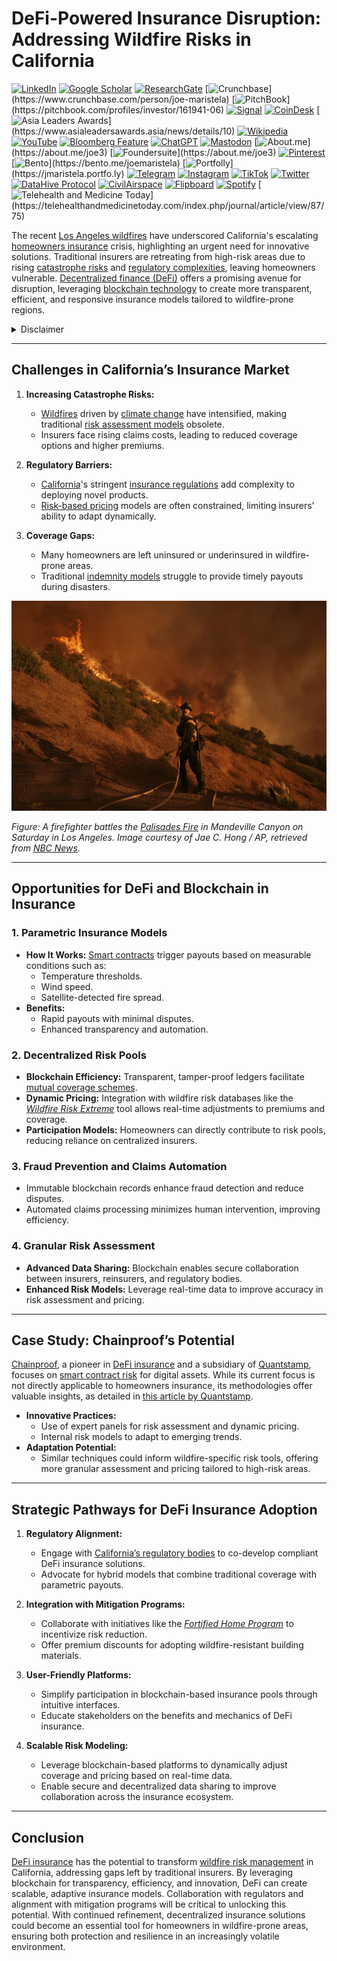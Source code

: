 # DeFi-Powered Insurance Disruption: Addressing Wildfire Risks in California

[![LinkedIn](https://img.shields.io/badge/LinkedIn-Profile-0077B5?style=flat-square&logo=linkedin&logoColor=white)](https://linkedin.com/in/rolodexter) 
[![Google Scholar](https://img.shields.io/badge/Google_Scholar-Profile-4285F4?style=flat-square&logo=googlescholar&logoColor=white)](https://scholar.google.com/citations?user=gHTHirEAAAAJ) 
[![ResearchGate](https://img.shields.io/badge/ResearchGate-Profile-00CCBB?style=flat-square&logo=researchgate&logoColor=white)](https://www.researchgate.net/profile/Joe-Maristela-2) 
[![Crunchbase](https://img.shields.io/badge/Crunchbase-Profile-0288D1?style=flat-square&logo=data:image/svg+xml;base64,PHN...)](https://www.crunchbase.com/person/joe-maristela) 
[![PitchBook](https://img.shields.io/badge/PitchBook-Profile-003B6B?style=flat-square&logo=data:image/svg+xml;base64,PHN...)](https://pitchbook.com/profiles/investor/161941-06) 
[![Signal](https://img.shields.io/badge/Signal-Profile-6E97F0?style=flat-square&logo=signal&logoColor=white)](https://signal.nfx.com/investors/joe-maristela) 
[![CoinDesk](https://img.shields.io/badge/CoinDesk-Contributor-F7931A?style=flat-square&logo=news&logoColor=white)](https://www.coindesk.com/author/joe-maristela) 
[![Asia Leaders Awards](https://img.shields.io/badge/Asia_Leaders_Awards-Feature-DA291C?style=flat-square&logo=data:image/svg+xml;base64,PHN...)](https://www.asialeadersawards.asia/news/details/10) 
[![Wikipedia](https://img.shields.io/badge/Wikipedia-Profile-000000?style=flat-square&logo=wikipedia&logoColor=white)](https://en.wikipedia.org/wiki/File:Joe_Maristela_in_Paniqui_Tarlac_Tech_Seminar_2015.jpg) 
[![YouTube](https://img.shields.io/badge/YouTube-Channel-FF0000?style=flat-square&logo=youtube&logoColor=white)](https://www.youtube.com/@rolodexter) 
[![Bloomberg Feature](https://img.shields.io/badge/Bloomberg-Feature-5E5E5E?style=flat-square&logo=youtube&logoColor=white)](https://www.youtube.com/watch?v=Ep8Mo0kRjaY) 
[![ChatGPT](https://img.shields.io/badge/ChatGPT-Resume_and_Biodata-00A67E?style=flat-square&logo=chatgpt&logoColor=white)](https://chatgpt.com/g/g-675caa5a54e88191bd807764592df744-joe-s-resume-and-application-data) 
[![Mastodon](https://img.shields.io/badge/Mastodon-Profile-6364FF?style=flat-square&logo=mastodon&logoColor=white)](https://mastodon.social/@JoeMaristela) 
[![About.me](https://img.shields.io/badge/About.me-Profile-000000?style=flat-square&logo=data:image/svg+xml;base64,PHN...)](https://about.me/joe3) 
[![Foundersuite](https://img.shields.io/badge/Foundersuite-Profile-0056D2?style=flat-square&logo=data:image/svg+xml;base64,PHN...)](https://about.me/joe3) 
[![Pinterest](https://img.shields.io/badge/Pinterest-@rolodexter-BD081C?style=flat-square&logo=pinterest&logoColor=white)](https://nl.pinterest.com/rolodexter/) 
[![Bento](https://img.shields.io/badge/Bento-Profile-F7931A?style=flat-square&logo=data:image/svg+xml;base64,PHN...)](https://bento.me/joemaristela) 
[![Portfolly](https://img.shields.io/badge/Portfolly-Profile-F7931A?style=flat-square&logo=data:image/svg+xml;base64,PHN...)](https://jmaristela.portfo.ly) 
[![Telegram](https://img.shields.io/badge/Telegram-Contact-2CA5E0?style=flat-square&logo=telegram&logoColor=white)](https://t.me/joemaristela) 
[![Instagram](https://img.shields.io/badge/Instagram-@joemaristela3-E4405F?style=flat-square&logo=instagram&logoColor=white)](https://www.instagram.com/joemaristela3/) 
[![TikTok](https://img.shields.io/badge/TikTok-@rolodexter-000000?style=flat-square&logo=tiktok&logoColor=white)](https://www.tiktok.com/@rolodexter) 
[![Twitter](https://img.shields.io/badge/Twitter-Profile-1DA1F2?style=flat-square&logo=twitter&logoColor=white)](https://twitter.com/joemaristela) 
[![DataHive Protocol](https://img.shields.io/badge/DataHive-Protocol-005F73?style=flat-square&logo=github&logoColor=white)](https://github.com/rolodexter/DataHive-Protocol) 
[![CivilAirspace](https://img.shields.io/badge/CivilAirspace-Project-023047?style=flat-square&logo=github&logoColor=white)](https://github.com/rolodexter/CivilAirspace) 
[![Flipboard](https://img.shields.io/badge/Flipboard-Magazine-E83151?style=flat-square&logo=flipboard&logoColor=white)](https://flipboard.com/@rolodexter/rolodexter-jergu04fz) 
[![Spotify](https://img.shields.io/badge/Spotify-Listen-1DB954?style=flat-square&logo=spotify&logoColor=white)](https://open.spotify.com/show/11s0wEdbc8k3caT6xur57a) 
[![Telehealth and Medicine Today](https://img.shields.io/badge/Telehealth-Article-0077B5?style=flat-square&logo=data:image/svg+xml;base64,PHN...)](https://telehealthandmedicinetoday.com/index.php/journal/article/view/87/75)

The recent [Los Angeles wildfires](/literary_products/joes_notes/LOS_ANGELES_WILDFIRES.md) have underscored California's escalating [homeowners insurance](/literary_products/joes_notes/HOMEOWNERS_INSURANCE.md) crisis, highlighting an urgent need for innovative solutions. Traditional insurers are retreating from high-risk areas due to rising [catastrophe risks](/literary_products/joes_notes/CATASTROPHE_RISKS.md) and [regulatory complexities](/literary_products/joes_notes/REGULATORY_COMPLEXITIES.md), leaving homeowners vulnerable. [Decentralized finance (DeFi)](/literary_products/joes_notes/DEFI.md) offers a promising avenue for disruption, leveraging [blockchain technology](/literary_products/joes_notes/BLOCKCHAIN_TECHNOLOGY.md) to create more transparent, efficient, and responsive insurance models tailored to wildfire-prone regions.

<details>
  <summary>Disclaimer</summary>

The author has no relationship or affiliation with [Quantstamp](/literary_products/joes_notes/QUANTSTAMP.md), the [Chainproof](/literary_products/joes_notes/CHAINPROOF.md) product, or any of their associated entities. The views expressed in this document are solely the author’s own and are provided for informational purposes only. Any references to Quantstamp or Chainproof are based on publicly available information and do not imply endorsement, partnership, or collaboration.

</details>

---

## Challenges in California’s Insurance Market

1. **Increasing Catastrophe Risks:**
   - [Wildfires](/literary_products/joes_notes/WILDFIRES.md) driven by [climate change](https://en.wikipedia.org/wiki/Climate_change) have intensified, making traditional [risk assessment models](/literary_products/joes_notes/RISK_ASSESSMENT_MODELS.md) obsolete.
   - Insurers face rising claims costs, leading to reduced coverage options and higher premiums.

2. **Regulatory Barriers:**
   - [California](/literary_products/joes_notes/CALIFORNIA.md)'s stringent [insurance regulations](/literary_products/joes_notes/INSURANCE_REGULATIONS.md) add complexity to deploying novel products.
   - [Risk-based pricing](/literary_products/joes_notes/RISK_BASED_PRICING.md) models are often constrained, limiting insurers' ability to adapt dynamically.

3. **Coverage Gaps:**
   - Many homeowners are left uninsured or underinsured in wildfire-prone areas.
   - Traditional [indemnity models](/literary_products/joes_notes/INDEMNITY_MODELS.md) struggle to provide timely payouts during disasters.

![A firefighter battles the Palisades Fire in Mandeville Canyon on Saturday in Los Angeles.](image-1.png)

*Figure: A firefighter battles the [Palisades Fire](/literary_products/joes_notes/PALISADES_FIRE.md) in Mandeville Canyon on Saturday in Los Angeles. Image courtesy of Jae C. Hong / AP, retrieved from [NBC News](https://www.nbcnews.com/weather/wildfires/california-wildfires-what-know-cause-maps-palisades-eaton-los-angeles-rcna187289).*

---

## Opportunities for DeFi and Blockchain in Insurance

### 1. **Parametric Insurance Models**
   - **How It Works:** [Smart contracts](/literary_products/joes_notes/SMART_CONTRACTS.md) trigger payouts based on measurable conditions such as:
     - Temperature thresholds.
     - Wind speed.
     - Satellite-detected fire spread.
   - **Benefits:**
     - Rapid payouts with minimal disputes.
     - Enhanced transparency and automation.

### 2. **Decentralized Risk Pools**
   - **Blockchain Efficiency:** Transparent, tamper-proof ledgers facilitate [mutual coverage schemes](/literary_products/joes_notes/MUTUAL_COVERAGE_SCHEMES.md).
   - **Dynamic Pricing:** Integration with wildfire risk databases like the *[Wildfire Risk Extreme](/literary_products/joes_notes/WILDFIRE_RISK_EXTREME.md)* tool allows real-time adjustments to premiums and coverage.
   - **Participation Models:** Homeowners can directly contribute to risk pools, reducing reliance on centralized insurers.

### 3. **Fraud Prevention and Claims Automation**
   - Immutable blockchain records enhance fraud detection and reduce disputes.
   - Automated claims processing minimizes human intervention, improving efficiency.

### 4. **Granular Risk Assessment**
   - **Advanced Data Sharing:** Blockchain enables secure collaboration between insurers, reinsurers, and regulatory bodies.
   - **Enhanced Risk Models:** Leverage real-time data to improve accuracy in risk assessment and pricing.

---

## Case Study: Chainproof’s Potential

[Chainproof](/literary_products/joes_notes/CHAINPROOF.md), a pioneer in [DeFi insurance](/literary_products/joes_notes/DEFI_INSURANCE.md) and a subsidiary of [Quantstamp](/literary_products/joes_notes/QUANTSTAMP.md), focuses on [smart contract risk](/literary_products/joes_notes/SMART_CONTRACT_RISK.md) for digital assets. While its current focus is not directly applicable to homeowners insurance, its methodologies offer valuable insights, as detailed in [this article by Quantstamp](https://quantstamp.com/blog/chainproof).

- **Innovative Practices:**
  - Use of expert panels for risk assessment and dynamic pricing.
  - Internal risk models to adapt to emerging trends.
- **Adaptation Potential:**
  - Similar techniques could inform wildfire-specific risk tools, offering more granular assessment and pricing tailored to high-risk areas.

---

## Strategic Pathways for DeFi Insurance Adoption

1. **Regulatory Alignment:**
   - Engage with [California’s regulatory bodies](/literary_products/joes_notes/REGULATORY_BODIES.md) to co-develop compliant DeFi insurance solutions.
   - Advocate for hybrid models that combine traditional coverage with parametric payouts.

2. **Integration with Mitigation Programs:**
   - Collaborate with initiatives like the *[Fortified Home Program](/literary_products/joes_notes/FORTIFIED_HOME_PROGRAM.md)* to incentivize risk reduction.
   - Offer premium discounts for adopting wildfire-resistant building materials.

3. **User-Friendly Platforms:**
   - Simplify participation in blockchain-based insurance pools through intuitive interfaces.
   - Educate stakeholders on the benefits and mechanics of DeFi insurance.

4. **Scalable Risk Modeling:**
   - Leverage blockchain-based platforms to dynamically adjust coverage and pricing based on real-time data.
   - Enable secure and decentralized data sharing to improve collaboration across the insurance ecosystem.

---

## Conclusion

[DeFi insurance](/literary_products/joes_notes/DEFI_INSURANCE.md) has the potential to transform [wildfire risk management](/literary_products/joes_notes/WILDFIRE_RISK_MANAGEMENT.md) in California, addressing gaps left by traditional insurers. By leveraging blockchain for transparency, efficiency, and innovation, DeFi can create scalable, adaptive insurance models. Collaboration with regulators and alignment with mitigation programs will be critical to unlocking this potential. With continued refinement, decentralized insurance solutions could become an essential tool for homeowners in wildfire-prone areas, ensuring both protection and resilience in an increasingly volatile environment.

